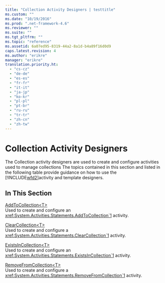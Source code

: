 ```yaml
---
title: "Collection Activity Designers | testtitle"
ms.custom: ""
ms.date: "10/19/2016"
ms.prod: ".net-framework-4.6"
ms.reviewer: ""
ms.suite: ""
ms.tgt_pltfrm: ""
ms.topic: "reference"
ms.assetid: 6a07ed95-8319-44a2-8a1d-b4a89f16d0d9
caps.latest.revision: 4
ms.author: "erikre"
manager: "erikre"
translation.priority.ht: 
  - "cs-cz"
  - "de-de"
  - "es-es"
  - "fr-fr"
  - "it-it"
  - "ja-jp"
  - "ko-kr"
  - "pl-pl"
  - "pt-br"
  - "ru-ru"
  - "tr-tr"
  - "zh-cn"
  - "zh-tw"
---
```

# Collection Activity Designers
The Collection activity designers are used to create and configure activities used to manage collections The topics contained in this section and listed in the following table provide guidance on how to use the [!INCLUDE[wfd2](../workflow-designer/includes/wfd2_md.md)]activity and template designers.  
  
## In This Section  
 [AddToCollection\<T>](../workflow-designer/addtocollection-t--activity-designer.md)  
 Used to create and configure an <xref:System.Activities.Statements.AddToCollection`1> activity.  
  
 [ClearCollection<T\>](../workflow-designer/clearcollection-t--activity-designer.md)  
 Used to create and configure a <xref:System.Activities.Statements.ClearCollection`1> activity.  
  
 [ExistsInCollection\<T>](../workflow-designer/existsincollection-t--activity-designer.md)  
 Used to create and configure an <xref:System.Activities.Statements.ExistsInCollection`1> activity.  
  
 [RemoveFromCollection<T\>](../workflow-designer/removefromcollection-t--activity-designer.md)  
 Used to create and configure a <xref:System.Activities.Statements.RemoveFromCollection`1> activity.